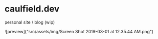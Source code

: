 # caulfield.dev

personal site / blog (wip)

![preview]("src/assets/img/Screen Shot 2019-03-01 at 12.35.44 AM.png")
